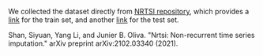 We collected the dataset directly from [NRTSI repository](https://github.com/lupalab/NRTSI/tree/main/codes_regularly-sampled), which provides a [link](https://www.dropbox.com/s/pjccc2piis8g2fx/mujoco_train.npy?dl=0) for the train set, and another [link](https://www.dropbox.com/s/ktkswh77sueqfy8/mujoco_test.npy?dl=0) for the test set.

Shan, Siyuan, Yang Li, and Junier B. Oliva. "Nrtsi: Non-recurrent time series imputation." arXiv preprint arXiv:2102.03340 (2021).
